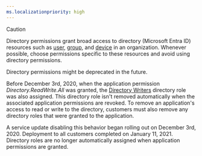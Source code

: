 ```yaml
---
ms.localizationpriority: high
---
```


<!-- markdownlint-disable MD002 MD041 -->

> [!CAUTION]
> Directory permissions grant broad access to directory (Microsoft Entra ID) resources such as [user](/graph/api/resources/user), [group](/graph/api/resources/group), and [device](/graph/api/resources/device) in an organization. Whenever possible, choose permissions specific to these resources and avoid using directory permissions.
> 
> Directory permissions might be deprecated in the future.

Before December 3rd, 2020, when the application permission *Directory.ReadWrite.All* was granted, the [Directory Writers](/azure/active-directory/users-groups-roles/directory-assign-admin-roles#directory-writers-permissions) directory role was also assigned. This directory role isn't removed automatically when the associated application permissions are revoked. To remove an application's access to read or write to the directory, customers must also remove any directory roles that were granted to the application.

A service update disabling this behavior began rolling out on December 3rd, 2020. Deployment to all customers completed on January 11, 2021. Directory roles are no longer automatically assigned when application permissions are granted.
